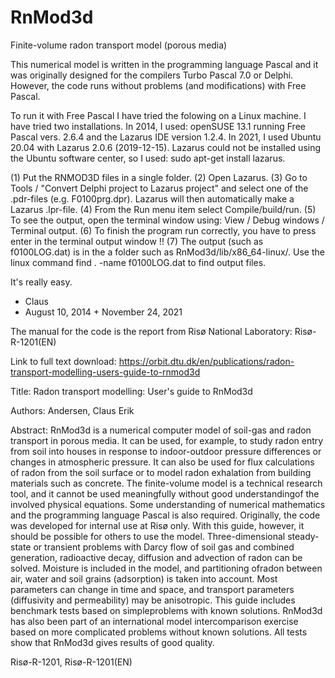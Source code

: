 RnMod3d
=======

Finite-volume radon transport model (porous media)

This numerical model is written in the programming language Pascal and it was originally designed for
the compilers Turbo Pascal 7.0 or Delphi. However, the code runs without problems (and modifications) with Free Pascal. 

To run it with Free Pascal I have tried the folowing on a Linux machine. I have tried two installations. In 2014, I used: openSUSE 13.1 running Free Pascal vers. 2.6.4 and the Lazarus IDE version 1.2.4. In 2021, I used Ubuntu 20.04 with Lazarus 2.0.6 (2019-12-15). Lazarus could not be installed using the Ubuntu software center, so I used: 
sudo apt-get install lazarus.  


(1) Put the RNMOD3D files in a single folder. (2) Open Lazarus. (3) Go to Tools / "Convert Delphi project to Lazarus project" and select one of the .pdr-files (e.g. F0100prg.dpr). Lazarus will then automatically make a Lazarus .lpr-file. (4) From the Run menu item select Compile/build/run. (5) To see the output, open the terminal window using: View / Debug windows / Terminal output. (6) To finish the program run correctly, you have to press enter in the terminal output window !! (7) The output (such as f0100LOG.dat) is in the a folder such as RnMod3d/lib/x86_64-linux/. Use the linux command
find . -name f0100LOG.dat to find output files.

It's really easy.

- Claus
- August 10, 2014 + November 24, 2021


The manual for the code is the report from Risø National Laboratory: Risø-R-1201(EN)

Link to full text download: https://orbit.dtu.dk/en/publications/radon-transport-modelling-users-guide-to-rnmod3d

Title:
    Radon transport modelling: User's guide to RnMod3d

Authors:
    Andersen, Claus Erik

Abstract:
    RnMod3d is a numerical computer model of soil-gas and radon transport in porous media. It can be used, for example, to study radon entry from soil into houses in response to indoor-outdoor pressure differences or changes in atmospheric pressure. It can also be used for flux calculations of radon from the soil surface or to model radon exhalation from building materials such as concrete. The finite-volume model is a technical research tool, and it cannot be used meaningfully without good understandingof the involved physical equations. Some understanding of numerical mathematics and the programming language Pascal is also required. Originally, the code was developed for internal use at Risø only. With this guide, however, it should be possible for others to use the model. Three-dimensional steady-state or transient problems with Darcy flow of soil gas and combined generation, radioactive decay, diffusion and advection of radon can be solved. Moisture is included in the model, and partitioning ofradon between air, water and soil grains (adsorption) is taken into account. Most parameters can change in time and space, and transport parameters (diffusivity and permeability) may be anisotropic. This guide includes benchmark tests based on simpleproblems with known solutions. RnMod3d has also been part of an international model intercomparison exercise based on more complicated problems without known solutions. All tests show that RnMod3d gives results of good quality.

Risø-R-1201, Risø-R-1201(EN)

